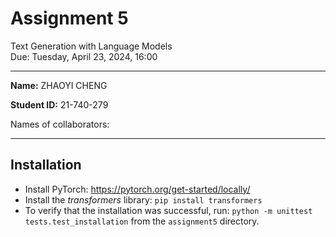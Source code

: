 
# Assignment 5
Text Generation with Language Models\
Due: Tuesday, April 23, 2024, 16:00

---

**Name:** ZHAOYI CHENG

**Student ID:** 21-740-279

Names of collaborators:

---

## Installation

- Install PyTorch: https://pytorch.org/get-started/locally/
- Install the _transformers_ library: `pip install transformers`
- To verify that the installation was successful, run: `python -m unittest tests.test_installation` from the `assignment5` directory.
